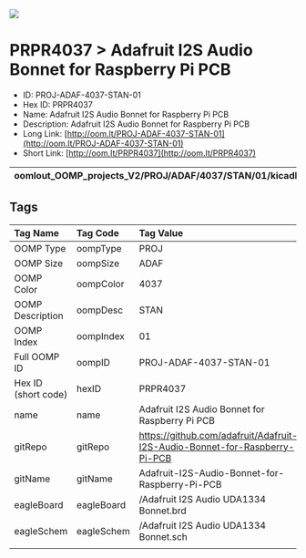 


  
![][im]
# PRPR4037 > Adafruit I2S Audio Bonnet for Raspberry Pi PCB

- ID: PROJ-ADAF-4037-STAN-01
- Hex ID: PRPR4037
- Name: Adafruit I2S Audio Bonnet for Raspberry Pi PCB
- Description: Adafruit I2S Audio Bonnet for Raspberry Pi PCB
- Long Link: [http://oom.lt/PROJ-ADAF-4037-STAN-01](http://oom.lt/PROJ-ADAF-4037-STAN-01)
- Short Link: [http://oom.lt/PRPR4037](http://oom.lt/PRPR4037)
  

|oomlout_OOMP_projects_V2/PROJ/ADAF/4037/STAN/01/kicadPcb3dFront.png|oomlout_OOMP_projects_V2/PROJ/ADAF/4037/STAN/01/kicadPcb3dBack.png|oomlout_OOMP_projects_V2/PROJ/ADAF/4037/STAN/01/kicadPcb3d.png||
| :---: | :---: | :---: | :---: |

## Tags
  

|Tag Name|Tag Code|Tag Value|
| :--- | :--- | :--- |
|OOMP Type|oompType|PROJ|
|OOMP Size|oompSize|ADAF|
|OOMP Color|oompColor|4037|
|OOMP Description|oompDesc|STAN|
|OOMP Index|oompIndex|01|
|Full OOMP ID|oompID|PROJ-ADAF-4037-STAN-01|
|Hex ID (short code)|hexID|PRPR4037|
|name|name|Adafruit I2S Audio Bonnet for Raspberry Pi PCB|
|gitRepo|gitRepo|https://github.com/adafruit/Adafruit-I2S-Audio-Bonnet-for-Raspberry-Pi-PCB|
|gitName|gitName|Adafruit-I2S-Audio-Bonnet-for-Raspberry-Pi-PCB|
|eagleBoard|eagleBoard|/Adafruit I2S Audio UDA1334 Bonnet.brd|
|eagleSchem|eagleSchem|/Adafruit I2S Audio UDA1334 Bonnet.sch|
||||



[im]: PROJ/ADAF/4037/STAN/01/kicadPcb3d_450.png
